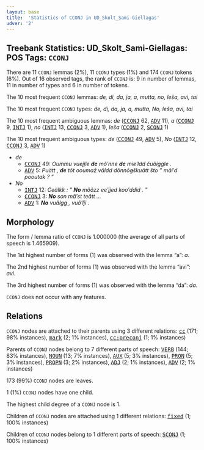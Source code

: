 ```yaml
---
layout: base
title:  'Statistics of CCONJ in UD_Skolt_Sami-Giellagas'
udver: '2'
---
```


## Treebank Statistics: UD_Skolt_Sami-Giellagas: POS Tags: `CCONJ`

There are 11 `CCONJ` lemmas (2%), 11 `CCONJ` types (1%) and 174 `CCONJ` tokens (6%).
Out of 16 observed tags, the rank of `CCONJ` is: 9 in number of lemmas, 11 in number of types and 6 in number of tokens.

The 10 most frequent `CCONJ` lemmas: <em>de, di, da, ja, a, mutta, no, leša, avi, tai</em>

The 10 most frequent `CCONJ` types:  <em>de, di, da, ja, a, mutta, No, leša, avi, tai</em>

The 10 most frequent ambiguous lemmas: <em>de</em> (<tt><a href="sms_giellagas-pos-CCONJ.html">CCONJ</a></tt> 62, <tt><a href="sms_giellagas-pos-ADV.html">ADV</a></tt> 11), <em>a</em> (<tt><a href="sms_giellagas-pos-CCONJ.html">CCONJ</a></tt> 9, <tt><a href="sms_giellagas-pos-INTJ.html">INTJ</a></tt> 1), <em>no</em> (<tt><a href="sms_giellagas-pos-INTJ.html">INTJ</a></tt> 13, <tt><a href="sms_giellagas-pos-CCONJ.html">CCONJ</a></tt> 3, <tt><a href="sms_giellagas-pos-ADV.html">ADV</a></tt> 1), <em>leša</em> (<tt><a href="sms_giellagas-pos-CCONJ.html">CCONJ</a></tt> 2, <tt><a href="sms_giellagas-pos-SCONJ.html">SCONJ</a></tt> 1)

The 10 most frequent ambiguous types:  <em>de</em> (<tt><a href="sms_giellagas-pos-CCONJ.html">CCONJ</a></tt> 49, <tt><a href="sms_giellagas-pos-ADV.html">ADV</a></tt> 5), <em>No</em> (<tt><a href="sms_giellagas-pos-INTJ.html">INTJ</a></tt> 12, <tt><a href="sms_giellagas-pos-CCONJ.html">CCONJ</a></tt> 3, <tt><a href="sms_giellagas-pos-ADV.html">ADV</a></tt> 1)


* <em>de</em>
  * <tt><a href="sms_giellagas-pos-CCONJ.html">CCONJ</a></tt> 49: <em>Oummu vuejjle <b>de</b> mõʹnne <b>de</b> mieʹldd čuõiggle .</em>
  * <tt><a href="sms_giellagas-pos-ADV.html">ADV</a></tt> 5: <em>Puätt , <b>de</b> tõt ooumaž väldd dõnnõǥškuätt što ” mâiʹd pooutak ? ”</em>
* <em>No</em>
  * <tt><a href="sms_giellagas-pos-INTJ.html">INTJ</a></tt> 12: <em>Ceälkk : ” <b>No</b> mõõzz eeʹjjed kooʹddid . ”</em>
  * <tt><a href="sms_giellagas-pos-CCONJ.html">CCONJ</a></tt> 3: <em><b>No</b> son mâʹst teâtt ...</em>
  * <tt><a href="sms_giellagas-pos-ADV.html">ADV</a></tt> 1: <em><b>No</b> vuâlgg , vuõʹlji .</em>

## Morphology

The form / lemma ratio of `CCONJ` is 1.000000 (the average of all parts of speech is 1.465909).

The 1st highest number of forms (1) was observed with the lemma “a”: <em>a</em>.

The 2nd highest number of forms (1) was observed with the lemma “avi”: <em>avi</em>.

The 3rd highest number of forms (1) was observed with the lemma “da”: <em>da</em>.

`CCONJ` does not occur with any features.


## Relations

`CCONJ` nodes are attached to their parents using 3 different relations: <tt><a href="sms_giellagas-dep-cc.html">cc</a></tt> (171; 98% instances), <tt><a href="sms_giellagas-dep-mark.html">mark</a></tt> (2; 1% instances), <tt><a href="sms_giellagas-dep-cc-preconj.html">cc:preconj</a></tt> (1; 1% instances)

Parents of `CCONJ` nodes belong to 7 different parts of speech: <tt><a href="sms_giellagas-pos-VERB.html">VERB</a></tt> (144; 83% instances), <tt><a href="sms_giellagas-pos-NOUN.html">NOUN</a></tt> (13; 7% instances), <tt><a href="sms_giellagas-pos-AUX.html">AUX</a></tt> (5; 3% instances), <tt><a href="sms_giellagas-pos-PRON.html">PRON</a></tt> (5; 3% instances), <tt><a href="sms_giellagas-pos-PROPN.html">PROPN</a></tt> (3; 2% instances), <tt><a href="sms_giellagas-pos-ADJ.html">ADJ</a></tt> (2; 1% instances), <tt><a href="sms_giellagas-pos-ADV.html">ADV</a></tt> (2; 1% instances)

173 (99%) `CCONJ` nodes are leaves.

1 (1%) `CCONJ` nodes have one child.

The highest child degree of a `CCONJ` node is 1.

Children of `CCONJ` nodes are attached using 1 different relations: <tt><a href="sms_giellagas-dep-fixed.html">fixed</a></tt> (1; 100% instances)

Children of `CCONJ` nodes belong to 1 different parts of speech: <tt><a href="sms_giellagas-pos-SCONJ.html">SCONJ</a></tt> (1; 100% instances)

